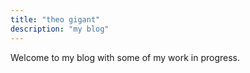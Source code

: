 ```yaml
---
title: "theo gigant"
description: "my blog"
---
```

Welcome to my blog with some of my work in progress.